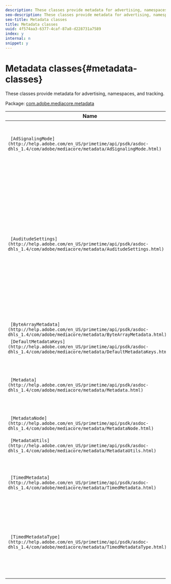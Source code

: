 ```yaml
---
description: These classes provide metadata for advertising, namespaces, and tracking.
seo-description: These classes provide metadata for advertising, namespaces, and tracking.
seo-title: Metadata classes
title: Metadata classes
uuid: 4f574aa3-6377-4caf-87a8-d228731a7589
index: y
internal: n
snippet: y
---
```


# Metadata classes{#metadata-classes}

These classes provide metadata for advertising, namespaces, and tracking.

 Package: [com.adobe.mediacore.metadata](http://help.adobe.com/en_US/primetime/api/psdk/asdoc-dhls_1.4/com/adobe/mediacore/metadata/package-detail.html) 

|  Name  | Description  |
|---|---|
| ` [AdSignalingMode](http://help.adobe.com/en_US/primetime/api/psdk/asdoc-dhls_1.4/com/adobe/mediacore/metadata/AdSignalingMode.html)`  | Enumeration class exposing the supported signaling modes in the  Phrase.  |
| ` [AuditudeSettings](http://help.adobe.com/en_US/primetime/api/psdk/asdoc-dhls_1.4/com/adobe/mediacore/metadata/AuditudeSettings.html)` |Class that extends `Metadata` specifically for  Phrase. Provides properties to be configured for resolving  Phrase ads for a given media item. You must set all the required properties, including zone ID, media ID, and ad server URL, to configure the player for successfully resolving ads.  |
| ` [ByteArrayMetadata](http://help.adobe.com/en_US/primetime/api/psdk/asdoc-dhls_1.4/com/adobe/mediacore/metadata/ByteArrayMetadata.html)`  |Deprecated. Use `Metadata`.  |
| ` [DefaultMetadataKeys](http://help.adobe.com/en_US/primetime/api/psdk/asdoc-dhls_1.4/com/adobe/mediacore/metadata/DefaultMetadataKeys.html)`  | Class.  |
| ` [Metadata](http://help.adobe.com/en_US/primetime/api/psdk/asdoc-dhls_1.4/com/adobe/mediacore/metadata/Metadata.html)`  | Defines the generic interface for configuring all available metadata for your player and additional objects. |
| ` [MetadataNode](http://help.adobe.com/en_US/primetime/api/psdk/asdoc-dhls_1.4/com/adobe/mediacore/metadata/MetadataNode.html)`  |Deprecated. Use `Metadata`. |
| ` [MetadataUtils](http://help.adobe.com/en_US/primetime/api/psdk/asdoc-dhls_1.4/com/adobe/mediacore/metadata/MetadataUtils.html)`  | Class of methods for working with metadata.  |
| ` [TimedMetadata](http://help.adobe.com/en_US/primetime/api/psdk/asdoc-dhls_1.4/com/adobe/mediacore/metadata/TimedMetadata.html)`  | Class for the raw representation of the timed metadata inserted into a media stream. |
| ` [TimedMetadataType](http://help.adobe.com/en_US/primetime/api/psdk/asdoc-dhls_1.4/com/adobe/mediacore/metadata/TimedMetadataType.html)`  | Class containing the supported types for timed metadata (in the playlist or stream), such as ID3 metadata or tags. |

